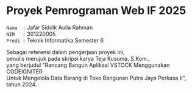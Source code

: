# Proyek Pemrograman Web IF 2025

`Nama  :` Jafar Siddik Aulia Rahman  
`NIM   :` 301220005  
`Prodi :` Teknik Informatika Semester 6   

Sebagai referensi dalam pengerjaan proyek ini,  
penulis merujuk pada skripsi karya Teja Kusuma, S.Kom.,  
yang berjudul "Rancang Bangun Aplikasi VSTOCK Menggunakan CODEIGNITER  
Untuk Mengelola Data Barang di Toko Bangunan Putra Jaya Perkasa II", tahun 2024.
